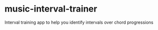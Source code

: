 # music-interval-trainer
Interval training app to help you identify intervals over chord progressions
